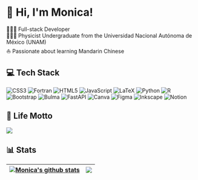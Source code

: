 # 👋 Hi, I'm Monica!
👩🏻‍💻 Full-stack Developer <br/>
👩🏻‍🎓 Physicist Undergraduate from the Universidad Nacional Autónoma de México (UNAM)<br/>
⛵ Passionate about learning Mandarin Chinese <br/>

## 💻 Tech Stack
![CSS3](https://img.shields.io/badge/css3-%231572B6.svg?style=for-the-badge&logo=css3&logoColor=white) ![Fortran](https://img.shields.io/badge/Fortran-%23734F96.svg?style=for-the-badge&logo=fortran&logoColor=white) ![HTML5](https://img.shields.io/badge/html5-%23E34F26.svg?style=for-the-badge&logo=html5&logoColor=white) ![JavaScript](https://img.shields.io/badge/javascript-%23323330.svg?style=for-the-badge&logo=javascript&logoColor=%23F7DF1E) ![LaTeX](https://img.shields.io/badge/latex-%23008080.svg?style=for-the-badge&logo=latex&logoColor=white) ![Python](https://img.shields.io/badge/python-3670A0?style=for-the-badge&logo=python&logoColor=ffdd54) ![R](https://img.shields.io/badge/r-%23276DC3.svg?style=for-the-badge&logo=r&logoColor=white) ![Bootstrap](https://img.shields.io/badge/bootstrap-%238511FA.svg?style=for-the-badge&logo=bootstrap&logoColor=white) ![Bulma](https://img.shields.io/badge/bulma-00D0B1?style=for-the-badge&logo=bulma&logoColor=white) ![FastAPI](https://img.shields.io/badge/FastAPI-005571?style=for-the-badge&logo=fastapi) ![Canva](https://img.shields.io/badge/Canva-%2300C4CC.svg?style=for-the-badge&logo=Canva&logoColor=white) ![Figma](https://img.shields.io/badge/figma-%23F24E1E.svg?style=for-the-badge&logo=figma&logoColor=white) ![Inkscape](https://img.shields.io/badge/Inkscape-e0e0e0?style=for-the-badge&logo=inkscape&logoColor=080A13) ![Notion](https://img.shields.io/badge/Notion-%23000000.svg?style=for-the-badge&logo=notion&logoColor=white) 

## 🍃 Life Motto
![](https://quotes-github-readme.vercel.app/api?type=horizontal&theme=tokyonight&quote=Dejemos+al+menos+flores.+Dejemos+al+menos+cantos.&author=Nezahualcóyotl)

## 📊 Stats
| <a href=""><img align="center" src="https://github-readme-stats.vercel.app/api?username=mjazmingarcia&theme=tokyonight&hide_border=false&include_all_commits=false&count_private=false" alt="Monica's github stats" /></a> | <a href=""><img align="center" src="https://github-readme-stats.vercel.app/api/top-langs/?username=mjazmingarcia&theme=tokyonight&hide_border=false&include_all_commits=false&count_private=false&layout=compact" /></a> |
| ------------- | ------------- |

<!-- Proudly created with GPRM ( https://gprm.itsvg.in ) -->
